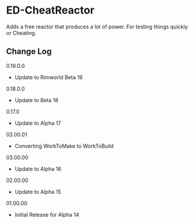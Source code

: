 # ED-CheatReactor
Adds a free reactor that produces a lot of power. For testing things quickly or Cheating.

## Change Log

0.19.0.0
 * Update to Rimworld Beta 19  

 0.18.0.0
 * Update to Beta 18
 
0.17.0
 * Update to Alpha 17
 
03.00.01
 * Converting WorkToMake to WorkToBuild

03.00.00
 * Update to Alpha 16
 
02.00.00
 * Update to Alpha 15 
 
01.00.00
 * Initial Release for Alpha 14

